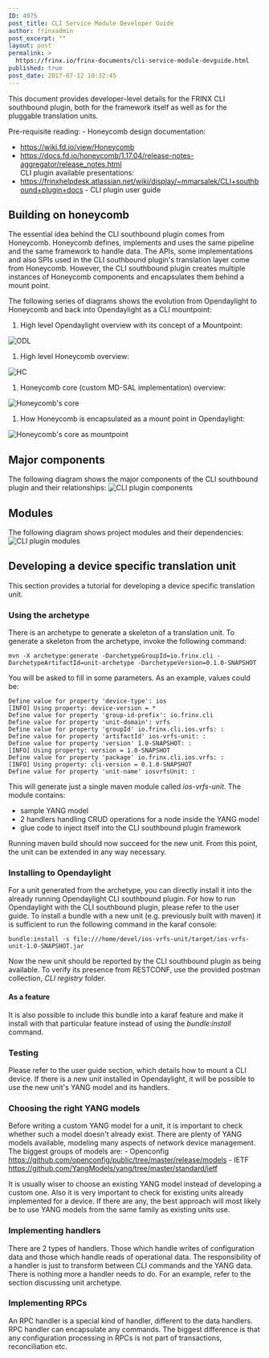 ```yaml
---
ID: 4975
post_title: CLI Service Module Developer Guide
author: frinxadmin
post_excerpt: ""
layout: post
permalink: >
  https://frinx.io/frinx-documents/cli-service-module-devguide.html
published: true
post_date: 2017-07-12 10:32:45
---
```

This document provides developer-level details for the FRINX CLI southbound plugin, both for the framework itself as well as for the pluggable translation units.

Pre-requisite reading: - Honeycomb design documentation:  
- https://wiki.fd.io/view/Honeycomb  
- https://docs.fd.io/honeycomb/1.17.04/release-notes-aggregator/release_notes.html  
CLI plugin available presentations:  
- https://frinxhelpdesk.atlassian.net/wiki/display/~mmarsalek/CLI+southbound+plugin+docs - CLI plugin user guide

## Building on honeycomb

The essential idea behind the CLI southbound plugin comes from Honeycomb. Honeycomb defines, implements and uses the same pipeline and the same framework to handle data. The APIs, some implementations and also SPIs used in the CLI southbound plugin's translation layer come from Honeycomb. However, the CLI southbound plugin creates multiple instances of Honeycomb components and encapsulates them behind a mount point.

The following series of diagrams shows the evolution from Opendaylight to Honeycomb and back into Opendaylight as a CLI mountpoint:

1.  High level Opendaylight overview with its concept of a Mountpoint:

![ODL][1]

1.  High level Honeycomb overview:

![HC][2]

1.  Honeycomb core (custom MD-SAL implementation) overview:

![Honeycomb's core][3]

1.  How Honeycomb is encapsulated as a mount point in Opendaylight:

![Honeycomb's core as mountpoint][4]

## Major components

The following diagram shows the major components of the CLI southbound plugin and their relationships: ![CLI plugin components][5]

## Modules

The following diagram shows project modules and their dependencies: ![CLI plugin modules][6]

## Developing a device specific translation unit

This section provides a tutorial for developing a device specific translation unit.

### Using the archetype

There is an archetype to generate a skeleton of a translation unit. To generate a skeleton from the archetype, invoke the following command:

    mvn -X archetype:generate -DarchetypeGroupId=io.frinx.cli -DarchetypeArtifactId=unit-archetype -DarchetypeVersion=0.1.0-SNAPSHOT
    

You will be asked to fill in some parameters. As an example, values could be:

    Define value for property 'device-type': ios
    [INFO] Using property: device-version = *
    Define value for property 'group-id-prefix': io.frinx.cli
    Define value for property 'unit-domain': vrfs
    Define value for property 'groupId' io.frinx.cli.ios.vrfs: :
    Define value for property 'artifactId' ios-vrfs-unit: :
    Define value for property 'version' 1.0-SNAPSHOT: :
    [INFO] Using property: version = 1.0-SNAPSHOT
    Define value for property 'package' io.frinx.cli.ios.vrfs: :
    [INFO] Using property: cli-version = 0.1.0-SNAPSHOT
    Define value for property 'unit-name' iosvrfsUnit: :
    

This will generate just a single maven module called *ios-vrfs-unit*. The module contains:

*   sample YANG model
*   2 handlers handling CRUD operations for a node inside the YANG model
*   glue code to inject itself into the CLI southbound plugin framework

Running maven build should now succeed for the new unit. From this point, the unit can be extended in any way necessary.

### Installing to Opendaylight

For a unit generated from the archetype, you can directly install it into the already running Opendaylight CLI southbound plugin. For how to run Opendaylight with the CLI southbound plugin, please refer to the user guide. To install a bundle with a new unit (e.g. previously built with maven) it is sufficient to run the following command in the karaf console:

    bundle:install -s file:///home/devel/ios-vrfs-unit/target/ios-vrfs-unit-1.0-SNAPSHOT.jar
    

Now the new unit should be reported by the CLI southbound plugin as being available. To verify its presence from RESTCONF, use the provided postman collection, *CLI registry* folder.

#### As a feature

It is also possible to include this bundle into a karaf feature and make it install with that particular feature instead of using the *bundle:install* command.

### Testing

Please refer to the user guide section, which details how to mount a CLI device. If there is a new unit installed in Opendaylight, it will be possible to use the new unit's YANG model and its handlers.

### Choosing the right YANG models

Before writing a custom YANG model for a unit, it is important to check whether such a model doesn't already exist. There are plenty of YANG models available, modeling many aspects of network device management. The biggest groups of models are: - Openconfig https://github.com/openconfig/public/tree/master/release/models - IETF https://github.com/YangModels/yang/tree/master/standard/ietf

It is usually wiser to choose an existing YANG model instead of developing a custom one. Also it is very important to check for existing units already implemented for a device. If there are any, the best approach will most likely be to use YANG models from the same family as existing units use.

### Implementing handlers

There are 2 types of handlers. Those which handle writes of configuration data and those which handle reads of operational data. The responsibility of a handler is just to transform between CLI commands and the YANG data. There is nothing more a handler needs to do. For an example, refer to the section discussing unit archetype.

### Implementing RPCs

An RPC handler is a special kind of handler, different to the data handlers. RPC handler can encapsulate any commands. The biggest difference is that any configuration processing in RPCs is not part of transactions, reconciliation etc.

 [1]: https://frinx.io/wp-content/uploads/2017/07/ODL.png "ODL"
 [2]: https://frinx.io/wp-content/uploads/2017/07/HC.png "HC"
 [3]: https://frinx.io/wp-content/uploads/2017/07/HCsMdsal.png "Honeycomb's core"
 [4]: https://frinx.io/wp-content/uploads/2017/07/cliMountpoint.png "Honeycomb's core as Mountpoint"
 [5]: https://frinx.io/wp-content/uploads/2017/07/cliInComponents.png "CLI plugin components"
 [6]: https://frinx.io/wp-content/uploads/2017/07/projectComponents.png "CLI plugin modules"
